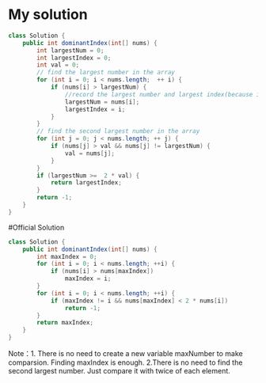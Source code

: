 # My solution
```Java
class Solution {
    public int dominantIndex(int[] nums) {
        int largestNum = 0;
        int largestIndex = 0;
        int val = 0;
        // find the largest number in the array
        for (int i = 0; i < nums.length;  ++ i) {
            if (nums[i] > largestNum) {
                //record the largest number and largest index(because i will increase at the same time)
                largestNum = nums[i];
                largestIndex = i;
            }
        }
        // find the second largest number in the array
        for (int j = 0; j < nums.length; ++ j) {
            if (nums[j] > val && nums[j] != largestNum) {
                val = nums[j];
            }
        }
        if (largestNum >=  2 * val) {
            return largestIndex;
        }
        return -1;
    }
}
```
#Official Solution
```Java
class Solution {
    public int dominantIndex(int[] nums) {
        int maxIndex = 0;
        for (int i = 0; i < nums.length; ++i) {
            if (nums[i] > nums[maxIndex])
                maxIndex = i;
        }
        for (int i = 0; i < nums.length; ++i) {
            if (maxIndex != i && nums[maxIndex] < 2 * nums[i])
                return -1;
        }
        return maxIndex;
    }
}
```
Note：1. There is no need to create a new variable maxNumber to make comparsion. Finding maxIndex is enough.
2.There is no need to find the second largest number. Just compare it with twice of each element.
